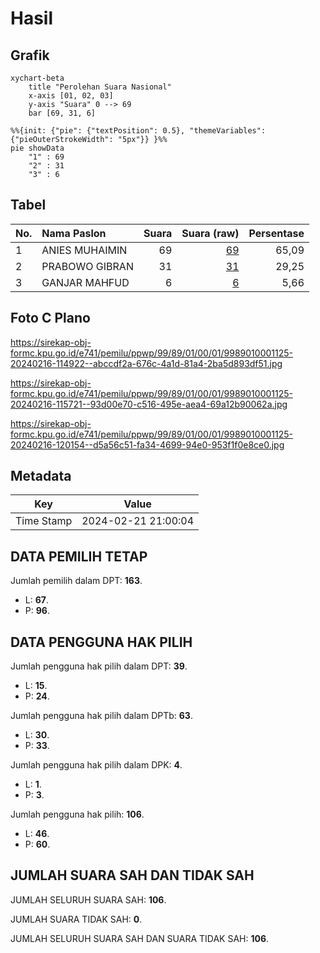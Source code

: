 # Hasil

## Grafik

```mermaid
xychart-beta
    title "Perolehan Suara Nasional"
    x-axis [01, 02, 03]
    y-axis "Suara" 0 --> 69
    bar [69, 31, 6]
```

```mermaid
%%{init: {"pie": {"textPosition": 0.5}, "themeVariables": {"pieOuterStrokeWidth": "5px"}} }%%
pie showData
    "1" : 69
    "2" : 31
    "3" : 6
```

## Tabel

| No. | Nama Paslon    | Suara | Suara (raw) | Persentase |
|:--- |:-------------- | -----:| -----------:| ----------:|
| 1   | ANIES MUHAIMIN | 69    | [69][p-1]   | 65,09      |
| 2   | PRABOWO GIBRAN | 31    | [31][p-2]   | 29,25      |
| 3   | GANJAR MAHFUD  | 6     | [6][p-3]    | 5,66       |


[p-1]: https://github.com/gigit-pemilu/pemilu-2024/blob/main/pilpres/hitung-suara/sub/99-luar-negeri/sub/89-penang-malaysia/sub/01-penang-malaysia/sub/0001-penang-malaysia/sub/125-ksk-110/sub/paslon-1.txt
[p-2]: https://github.com/gigit-pemilu/pemilu-2024/blob/main/pilpres/hitung-suara/sub/99-luar-negeri/sub/89-penang-malaysia/sub/01-penang-malaysia/sub/0001-penang-malaysia/sub/125-ksk-110/sub/paslon-2.txt
[p-3]: https://github.com/gigit-pemilu/pemilu-2024/blob/main/pilpres/hitung-suara/sub/99-luar-negeri/sub/89-penang-malaysia/sub/01-penang-malaysia/sub/0001-penang-malaysia/sub/125-ksk-110/sub/paslon-3.txt

## Foto C Plano

https://sirekap-obj-formc.kpu.go.id/e741/pemilu/ppwp/99/89/01/00/01/9989010001125-20240216-114922--abccdf2a-676c-4a1d-81a4-2ba5d893df51.jpg

https://sirekap-obj-formc.kpu.go.id/e741/pemilu/ppwp/99/89/01/00/01/9989010001125-20240216-115721--93d00e70-c516-495e-aea4-69a12b90062a.jpg

https://sirekap-obj-formc.kpu.go.id/e741/pemilu/ppwp/99/89/01/00/01/9989010001125-20240216-120154--d5a56c51-fa34-4699-94e0-953f1f0e8ce0.jpg


## Metadata

| Key        | Value               |
| ---------- | ------------------- |
| Time Stamp | 2024-02-21 21:00:04 |


## DATA PEMILIH TETAP

Jumlah pemilih dalam DPT: **163**.
 * L: **67**.
 * P: **96**.

## DATA PENGGUNA HAK PILIH

Jumlah pengguna hak pilih dalam DPT: **39**.
 * L: **15**.
 * P: **24**.

Jumlah pengguna hak pilih dalam DPTb: **63**.
 * L: **30**.
 * P: **33**.

Jumlah pengguna hak pilih dalam DPK: **4**.
 * L: **1**.
 * P: **3**.

Jumlah pengguna hak pilih: **106**.
 * L: **46**.
 * P: **60**.

## JUMLAH SUARA SAH DAN TIDAK SAH

JUMLAH SELURUH SUARA SAH: **106**.

JUMLAH SUARA TIDAK SAH: **0**.

JUMLAH SELURUH SUARA SAH DAN SUARA TIDAK SAH: **106**.



